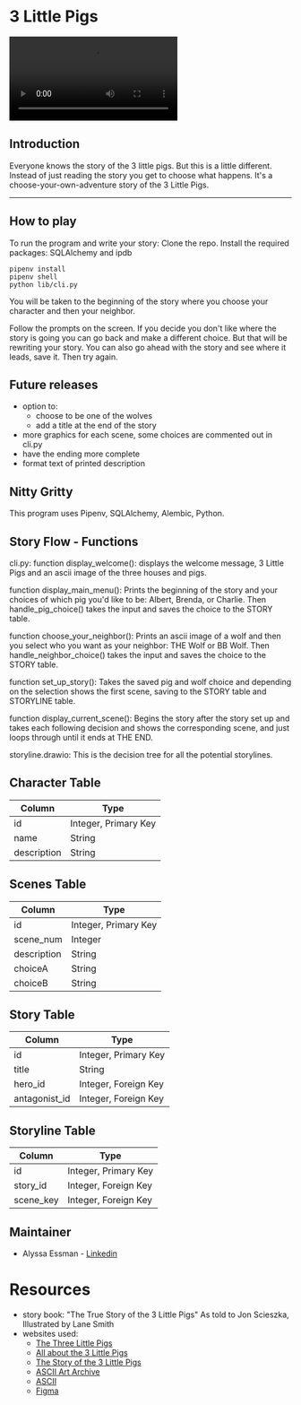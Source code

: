 # 3 Little Pigs

![3 Little Pigs Demo](https://github.com/arbitrary-berry/3_little_pigs/blob/main/3-little-pigs%20demo.mov)

## Introduction
Everyone knows the story of the 3 little pigs. But this is a little different. Instead of just reading the story you get to choose what happens. It's a choose-your-own-adventure story of the 3 Little Pigs.

***

## How to play

To run the program and write your story: Clone the repo. Install the required packages: SQLAlchemy and ipdb

```
pipenv install
pipenv shell
python lib/cli.py 

```

You will be taken to the beginning of the story where you choose your character and then your neighbor.

Follow the prompts on the screen. If you decide you don't like where the story is going you can go back and make a different choice. But that will be rewriting your story. You can also go ahead with the story and see where it leads, save it. Then try again.

## Future releases

- option to:
    - choose to be one of the wolves
    - add a title at the end of the story
- more graphics for each scene, some choices are commented out in cli.py
- have the ending more complete
- format text of printed description


## Nitty Gritty
This program uses Pipenv, SQLAlchemy, Alembic, Python.

## Story Flow - Functions

cli.py:
function display_welcome(): displays the welcome message, 3 Little Pigs and an ascii image of the three houses and pigs.

function display_main_menu(): Prints the beginning of the story and your choices of which pig you'd like to be: Albert, Brenda, or Charlie. Then handle_pig_choice() takes the input and saves the choice to the STORY table.

function choose_your_neighbor(): Prints an ascii image of a wolf and then you select who you want as your neighbor: THE Wolf or BB Wolf. Then handle_neighbor_choice() takes the input and saves the choice to the STORY table.

function set_up_story(): Takes the saved pig and wolf choice and depending on the selection shows the first scene, saving to the STORY table and STORYLINE table.

function display_current_scene(): Begins the story after the story set up and takes each following decision and shows the corresponding scene, and just loops through until it ends at THE END.

storyline.drawio:
This is the decision tree for all the potential storylines.

## Character Table
| Column | Type |
|-----|-----|
| id | Integer, Primary Key|
| name | String |
| description | String |

## Scenes Table
| Column | Type |
|-----|-----|
| id | Integer, Primary Key|
| scene_num | Integer |
| description | String |
| choiceA | String |
| choiceB | String

## Story Table
| Column | Type |
|-----|-----|
| id | Integer, Primary Key|
| title | String |
| hero_id | Integer, Foreign Key |
| antagonist_id | Integer, Foreign Key |

## Storyline Table
| Column | Type |
|-----|-----|
| id | Integer, Primary Key|
| story_id | Integer, Foreign Key |
| scene_key | Integer, Foreign Key |

## Maintainer

- Alyssa Essman - [Linkedin](https://www.linkedin.com/in/alyssa-essman/)


# Resources

- story book: "The True Story of the 3 Little Pigs" As told to Jon Scieszka, Illustrated by Lane Smith
- websites used:
    - [The Three Little Pigs](https://americanliterature.com/childrens-stories/the-three-little-pigs)
    - [All about the 3 Little Pigs](https://www.gutenberg.org/files/32504/32504-h/32504-h.htm)
    - [The Story of the 3 Little Pigs](https://www.gutenberg.org/files/18155/18155-h/18155-h.htm)
    - [ASCII Art Archive](https://www.asciiart.eu/)
    - [ASCII](https://ascii.co.uk/)
    - [Figma](https://www.figma.com/)
